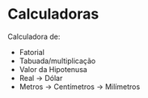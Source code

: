 # Calculadoras
Calculadora de:
- Fatorial
- Tabuada/multiplicação
- Valor da Hipotenusa
- Real -> Dólar
- Metros -> Centímetros -> Milímetros


